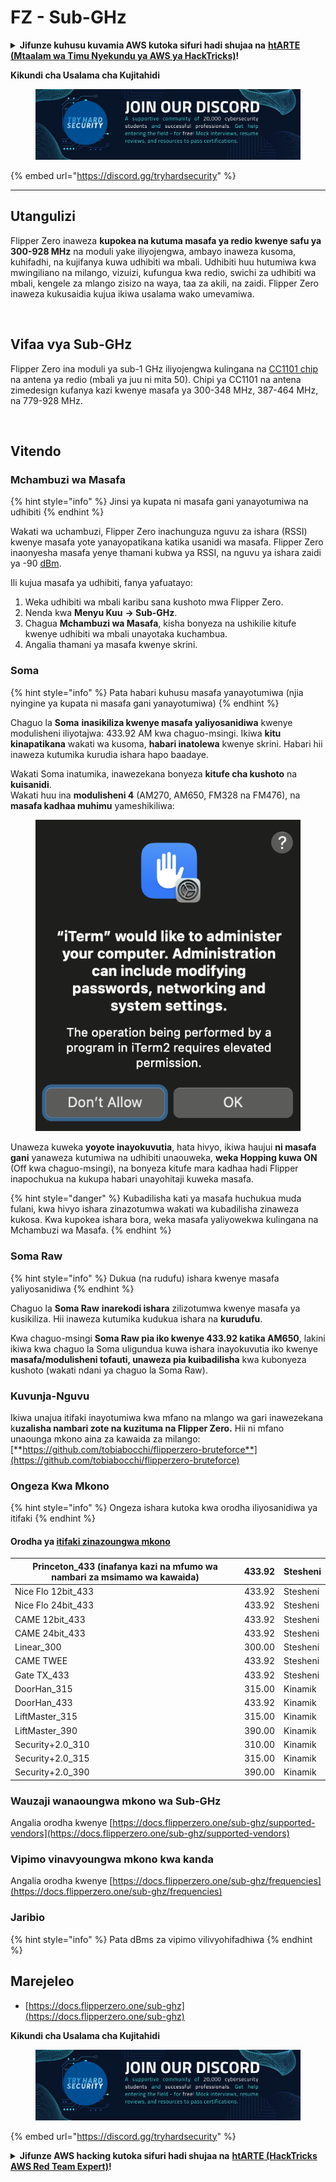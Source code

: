 # FZ - Sub-GHz

<details>

<summary><strong>Jifunze kuhusu kuvamia AWS kutoka sifuri hadi shujaa na</strong> <a href="https://training.hacktricks.xyz/courses/arte"><strong>htARTE (Mtaalam wa Timu Nyekundu ya AWS ya HackTricks)</strong></a><strong>!</strong></summary>

Njia nyingine za kusaidia HackTricks:

* Ikiwa unataka kuona **kampuni yako ikionekana kwenye HackTricks** au **kupakua HackTricks kwa PDF** Angalia [**MIPANGO YA USAJILI**](https://github.com/sponsors/carlospolop)!
* Pata [**bidhaa rasmi za PEASS & HackTricks**](https://peass.creator-spring.com)
* Gundua [**Familia ya PEASS**](https://opensea.io/collection/the-peass-family), mkusanyiko wetu wa kipekee wa [**NFTs**](https://opensea.io/collection/the-peass-family)
* **Jiunge na** 💬 [**Kikundi cha Discord**](https://discord.gg/hRep4RUj7f) au kikundi cha [**telegram**](https://t.me/peass) au **tufuate** kwenye **Twitter** 🐦 [**@carlospolopm**](https://twitter.com/hacktricks\_live)**.**
* **Shiriki mbinu zako za kuvamia kwa kuwasilisha PRs kwa** [**HackTricks**](https://github.com/carlospolop/hacktricks) na [**HackTricks Cloud**](https://github.com/carlospolop/hacktricks-cloud) github repos.

</details>

**Kikundi cha Usalama cha Kujitahidi**

<figure><img src="/.gitbook/assets/telegram-cloud-document-1-5159108904864449420.jpg" alt=""><figcaption></figcaption></figure>

{% embed url="https://discord.gg/tryhardsecurity" %}

***

## Utangulizi <a href="#kfpn7" id="kfpn7"></a>

Flipper Zero inaweza **kupokea na kutuma masafa ya redio kwenye safu ya 300-928 MHz** na moduli yake iliyojengwa, ambayo inaweza kusoma, kuhifadhi, na kujifanya kuwa udhibiti wa mbali. Udhibiti huu hutumiwa kwa mwingiliano na milango, vizuizi, kufungua kwa redio, swichi za udhibiti wa mbali, kengele za mlango zisizo na waya, taa za akili, na zaidi. Flipper Zero inaweza kukusaidia kujua ikiwa usalama wako umevamiwa.

<figure><img src="../../../.gitbook/assets/image (3) (2) (1).png" alt=""><figcaption></figcaption></figure>

## Vifaa vya Sub-GHz <a href="#kfpn7" id="kfpn7"></a>

Flipper Zero ina moduli ya sub-1 GHz iliyojengwa kulingana na [﻿](https://www.st.com/en/nfc/st25r3916.html#overview)﻿[CC1101 chip](https://www.ti.com/lit/ds/symlink/cc1101.pdf) na antena ya redio (mbali ya juu ni mita 50). Chipi ya CC1101 na antena zimedesign kufanya kazi kwenye masafa ya 300-348 MHz, 387-464 MHz, na 779-928 MHz.

<figure><img src="../../../.gitbook/assets/image (1) (8) (1).png" alt=""><figcaption></figcaption></figure>

## Vitendo

### Mchambuzi wa Masafa

{% hint style="info" %}
Jinsi ya kupata ni masafa gani yanayotumiwa na udhibiti
{% endhint %}

Wakati wa uchambuzi, Flipper Zero inachunguza nguvu za ishara (RSSI) kwenye masafa yote yanayopatikana katika usanidi wa masafa. Flipper Zero inaonyesha masafa yenye thamani kubwa ya RSSI, na nguvu ya ishara zaidi ya -90 [dBm](https://en.wikipedia.org/wiki/DBm).

Ili kujua masafa ya udhibiti, fanya yafuatayo:

1. Weka udhibiti wa mbali karibu sana kushoto mwa Flipper Zero.
2. Nenda kwa **Menyu Kuu** **→ Sub-GHz**.
3. Chagua **Mchambuzi wa Masafa**, kisha bonyeza na ushikilie kitufe kwenye udhibiti wa mbali unayotaka kuchambua.
4. Angalia thamani ya masafa kwenye skrini.

### Soma

{% hint style="info" %}
Pata habari kuhusu masafa yanayotumiwa (njia nyingine ya kupata ni masafa gani yanayotumiwa)
{% endhint %}

Chaguo la **Soma** **inasikiliza kwenye masafa yaliyosanidiwa** kwenye modulisheni iliyotajwa: 433.92 AM kwa chaguo-msingi. Ikiwa **kitu kinapatikana** wakati wa kusoma, **habari inatolewa** kwenye skrini. Habari hii inaweza kutumika kurudia ishara hapo baadaye.

Wakati Soma inatumika, inawezekana bonyeza **kitufe cha kushoto** na **kuisanidi**.\
Wakati huu ina **modulisheni 4** (AM270, AM650, FM328 na FM476), na **masafa kadhaa muhimu** yameshikiliwa:

<figure><img src="../../../.gitbook/assets/image (28).png" alt=""><figcaption></figcaption></figure>

Unaweza kuweka **yoyote inayokuvutia**, hata hivyo, ikiwa haujui **ni masafa gani** yanaweza kutumiwa na udhibiti unaouweka, **weka Hopping kuwa ON** (Off kwa chaguo-msingi), na bonyeza kitufe mara kadhaa hadi Flipper inapochukua na kukupa habari unayohitaji kuweka masafa.

{% hint style="danger" %}
Kubadilisha kati ya masafa huchukua muda fulani, kwa hivyo ishara zinazotumwa wakati wa kubadilisha zinaweza kukosa. Kwa kupokea ishara bora, weka masafa yaliyowekwa kulingana na Mchambuzi wa Masafa.
{% endhint %}

### **Soma Raw**

{% hint style="info" %}
Dukua (na rudufu) ishara kwenye masafa yaliyosanidiwa
{% endhint %}

Chaguo la **Soma Raw** **inarekodi ishara** zilizotumwa kwenye masafa ya kusikiliza. Hii inaweza kutumika kudukua ishara na **kurudufu**.

Kwa chaguo-msingi **Soma Raw pia iko kwenye 433.92 katika AM650**, lakini ikiwa kwa chaguo la Soma uligundua kuwa ishara inayokuvutia iko kwenye **masafa/modulisheni tofauti, unaweza pia kuibadilisha** kwa kubonyeza kushoto (wakati ndani ya chaguo la Soma Raw).

### Kuvunja-Nguvu

Ikiwa unajua itifaki inayotumiwa kwa mfano na mlango wa gari inawezekana k**uzalisha nambari zote na kuzituma na Flipper Zero.** Hii ni mfano unaounga mkono aina za kawaida za milango: [**https://github.com/tobiabocchi/flipperzero-bruteforce**](https://github.com/tobiabocchi/flipperzero-bruteforce)

### Ongeza Kwa Mkono

{% hint style="info" %}
Ongeza ishara kutoka kwa orodha iliyosanidiwa ya itifaki
{% endhint %}

#### Orodha ya [itifaki zinazoungwa mkono](https://docs.flipperzero.one/sub-ghz/add-new-remote) <a href="#id-3iglu" id="id-3iglu"></a>

| Princeton\_433 (inafanya kazi na mfumo wa nambari za msimamo wa kawaida) | 433.92 | Stesheni  |
| --------------------------------------------------------------- | ------ | ------- |
| Nice Flo 12bit\_433                                             | 433.92 | Stesheni  |
| Nice Flo 24bit\_433                                             | 433.92 | Stesheni  |
| CAME 12bit\_433                                                 | 433.92 | Stesheni  |
| CAME 24bit\_433                                                 | 433.92 | Stesheni  |
| Linear\_300                                                     | 300.00 | Stesheni  |
| CAME TWEE                                                       | 433.92 | Stesheni  |
| Gate TX\_433                                                    | 433.92 | Stesheni  |
| DoorHan\_315                                                    | 315.00 | Kinamik  |
| DoorHan\_433                                                    | 433.92 | Kinamik  |
| LiftMaster\_315                                                 | 315.00 | Kinamik  |
| LiftMaster\_390                                                 | 390.00 | Kinamik  |
| Security+2.0\_310                                               | 310.00 | Kinamik  |
| Security+2.0\_315                                               | 315.00 | Kinamik  |
| Security+2.0\_390                                               | 390.00 | Kinamik  |
### Wauzaji wanaoungwa mkono wa Sub-GHz

Angalia orodha kwenye [https://docs.flipperzero.one/sub-ghz/supported-vendors](https://docs.flipperzero.one/sub-ghz/supported-vendors)

### Vipimo vinavyoungwa mkono kwa kanda

Angalia orodha kwenye [https://docs.flipperzero.one/sub-ghz/frequencies](https://docs.flipperzero.one/sub-ghz/frequencies)

### Jaribio

{% hint style="info" %}
Pata dBms za vipimo vilivyohifadhiwa
{% endhint %}

## Marejeleo

* [https://docs.flipperzero.one/sub-ghz](https://docs.flipperzero.one/sub-ghz)

**Kikundi cha Usalama cha Kujitahidi**

<figure><img src="/.gitbook/assets/telegram-cloud-document-1-5159108904864449420.jpg" alt=""><figcaption></figcaption></figure>

{% embed url="https://discord.gg/tryhardsecurity" %}

<details>

<summary><strong>Jifunze AWS hacking kutoka sifuri hadi shujaa na</strong> <a href="https://training.hacktricks.xyz/courses/arte"><strong>htARTE (HackTricks AWS Red Team Expert)</strong></a><strong>!</strong></summary>

Njia nyingine za kusaidia HackTricks:

* Ikiwa unataka kuona **kampuni yako ikitangazwa kwenye HackTricks** au **kupakua HackTricks kwa PDF** Angalia [**MIPANGO YA KUJIUNGA**](https://github.com/sponsors/carlospolop)!
* Pata [**swag rasmi wa PEASS & HackTricks**](https://peass.creator-spring.com)
* Gundua [**Familia ya PEASS**](https://opensea.io/collection/the-peass-family), mkusanyiko wetu wa [**NFTs**](https://opensea.io/collection/the-peass-family) ya kipekee
* **Jiunge na** 💬 [**Kikundi cha Discord**](https://discord.gg/hRep4RUj7f) au kikundi cha [**telegram**](https://t.me/peass) au **tufuate** kwenye **Twitter** 🐦 [**@carlospolopm**](https://twitter.com/hacktricks\_live)**.**
* **Shiriki mbinu zako za kuhack kwa kuwasilisha PRs kwa** [**HackTricks**](https://github.com/carlospolop/hacktricks) na [**HackTricks Cloud**](https://github.com/carlospolop/hacktricks-cloud) github repos.

</details>
